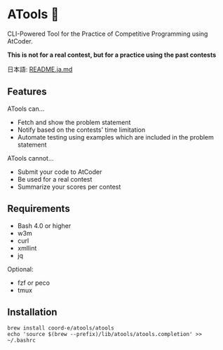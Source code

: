 # ATools :scroll:

CLI-Powered Tool for the Practice of Competitive Programming using AtCoder.

**This is not for a real contest, but for a practice using the past contests**

日本語: [README.ja.md](README.ja.md)

## Features

ATools can...
- Fetch and show the problem statement
- Notify based on the contests' time limitation
- Automate testing using examples which are included in the problem statement

ATools cannot...
- Submit your code to AtCoder
- Be used for a real contest
- Summarize your scores per contest

## Requirements

- Bash 4.0 or higher
- w3m
- curl
- xmllint
- jq

Optional:
- fzf or peco
- tmux

## Installation

```shell
brew install coord-e/atools/atools
echo 'source $(brew --prefix)/lib/atools/atools.completion' >> ~/.bashrc
```
